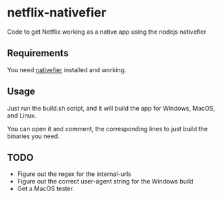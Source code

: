 # netflix-nativefier
Code to get Netflix working as a native app using the nodejs nativefier

## Requirements
You need [nativefier](https://github.com/nativefier/nativefier) installed and working.

## Usage
Just run the build.sh script, and it will build the app for Windows, MacOS, and Linux.

You can open it and comment, the corresponding lines to just build the binaries you need.

## TODO
- Figure out the regex for the internal-urls
- Figure out the correct user-agent string for the Windows build
- Get a MacOS tester.